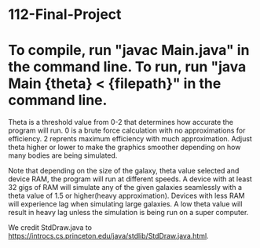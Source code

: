 # 112-Final-Project
# To compile, run "javac Main.java" in the command line. To run, run "java Main {theta} < {filepath}" in the command line.

Theta is a threshold value from 0-2 that determines how accurate the program will run. 0 is a brute force calculation with no approximations for efficiency. 2 reprents maximum efficiency with much approximation. Adjust theta higher or lower to make the graphics smoother depending on how many bodies are being simulated.

Note that depending on the size of the galaxy, theta value selected and device RAM, the program will run at different speeds. A device with at least 32 gigs of RAM will simulate any of the given galaxies seamlessly with a theta value of 1.5 or higher(heavy approximation). Devices with less RAM will experience lag when simulating large galaxies. A low theta value will result in heavy lag unless the simulation is being run on a super computer.

We credit StdDraw.java to https://introcs.cs.princeton.edu/java/stdlib/StdDraw.java.html.